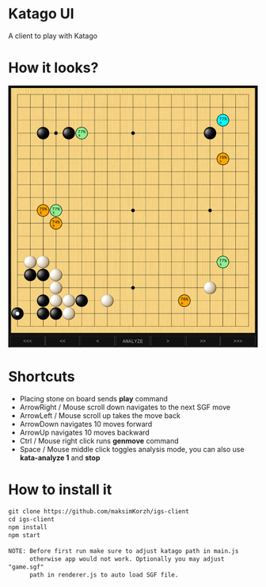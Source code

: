 # Katago UI
A client to play with Katago

# How it looks?
![IMAGE ALT TEXT HERE](https://raw.githubusercontent.com/maksimKorzh/kata-ui/main/assets/scr.png)

# Shortcuts
 - Placing stone on board sends **play** command
 - ArrowRight / Mouse scroll down navigates to the next SGF move
 - ArrowLeft / Mouse scroll up takes the move back
 - ArrowDown navigates 10 moves forward
 - ArrowUp navigates 10 moves backward
 - Ctrl / Mouse right click runs **genmove** command
 - Space / Mouse middle click toggles analysis mode, you can also use **kata-analyze 1** and **stop**

# How to install it
    git clone https://github.com/maksimKorzh/igs-client
    cd igs-client
    npm install
    npm start

    NOTE: Before first run make sure to adjust katago path in main.js
          otherwise app would not work. Optionally you may adjust "game.sgf"
          path in renderer.js to auto load SGF file.
